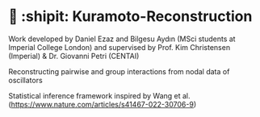 # :file_folder: :shipit: Kuramoto-Reconstruction
Work developed by Daniel Ezaz and Bilgesu Aydın (MSci students at Imperial College London) and supervised by Prof. Kim Christensen (Imperial) & Dr. Giovanni Petri (CENTAI)

Reconstructing pairwise and group interactions from nodal data of oscillators

Statistical inference framework inspired by Wang et al. (https://www.nature.com/articles/s41467-022-30706-9)


